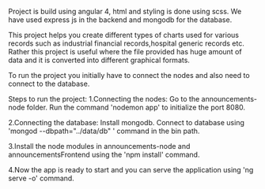 Project is build using angular 4, html and styling is done using scss. We have used express js in the backend and mongodb for the database.

This project helps you create different types of charts used for various records such as industrial financial records,hospital generic records etc. Rather this project is useful where the file provided has huge amount of data and it is converted into different graphical formats.

To run the project you initially have to connect the nodes and also need to connect to the database.

Steps to run the project:
1.Connecting the nodes: Go to the announcements-node folder. Run the command 'nodemon app' to initialize the port 8080.

2.Connecting the database: Install mongodb. Connect to database using 'mongod --dbpath="../data/db" ' command in the bin path.

3.Install the node modules in announcements-node and announcementsFrontend using the 'npm install' command.

4.Now the app is ready to start and you can serve the application using 'ng serve -o' command.
